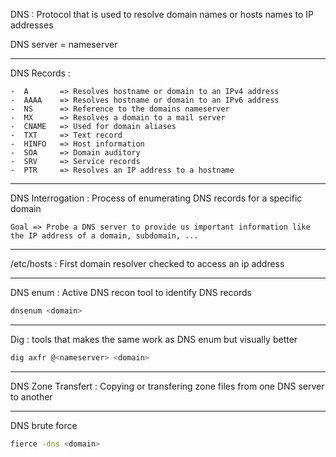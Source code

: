 DNS : Protocol that is used to resolve domain names or hosts names to IP addresses

DNS server = nameserver

---

DNS Records : 
```
-  A       => Resolves hostname or domain to an IPv4 address
-  AAAA    => Resolves hostname or domain to an IPv6 address
-  NS      => Reference to the domains nameserver
-  MX      => Resolves a domain to a mail server
-  CNAME   => Used for domain aliases
-  TXT     => Text record
-  HINFO   => Host information
-  SOA     => Domain auditory
-  SRV     => Service records
-  PTR     => Resolves an IP address to a hostname
```

---

DNS Interrogation : Process of enumerating DNS records for a specific domain
```
Goal => Probe a DNS server to provide us important information like the IP address of a domain, subdomain, ...
```

---

/etc/hosts : First domain resolver checked to access an ip address

-------

DNS enum : Active DNS recon tool to identify DNS records
```bash
dnsenum <domain>
```

--- 
Dig : tools that makes the same work as DNS enum but visually better
``` bash
dig axfr @<nameserver> <domain>
```

---
DNS Zone Transfert : Copying or transfering zone files from one DNS server to another

---

DNS brute force
```bash
fierce -dns <domain>
```
